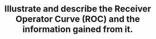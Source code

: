 ---
title: "Illustrate and describe the Receiver Operator Curve (ROC) and the information gained from it."
entityType: SAQ
exam: PEX
college: CICM
year: 2012
sitting: B
question: 14
passRate: 14
lo:
EC_expectedDomains:
- "For a good answer the following areas should have been addressed. Diagnostic tests may be correct or incorrect."
- "The accuracy of a test is assessed by its sensitivity (true positive rate) and its specificity (true negative rate)."
- "The ROC provides a graphical representation of the trade-off between sensitivity on the y axis and specificity or 1-specificity (false positive rate) on the x axis."
- "Any increase in sensitivity will be accompanied by a decrease in specificity."
- "It accounts for an arbitrary cut off level made for a test or comparing two or more diagnostic tests."
- "A gradient of 1 (area under the curve of 0.5) suggests that the test has no predictive ability."
- "A steeper gradient has increased area under the curve (ideally > 0.75) and improved predictive ability."
- "The best point on the curve is dependent on the consequences of a false positive compared with a false negative of the test and is usually the L elbow of the curve."
- "The ROC is not affected by changes in prevalence as sensitivity and specificity are not dependant on prevalence."
- "An illustration of the ROC, with correctly labelled axis and features was essential to answer this question."
- "This area is well covered in the recommended text Statistical Methods for Anaesthesia and Intensive Care by P Myles and T Gin pages 98 to 99."
EC_extraCredit:
- "Few candidates scored well in this question, but of those that did they generally achieved a good score."
EC_errorsCommon:
---